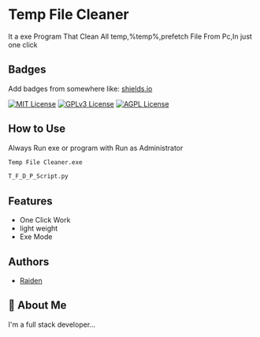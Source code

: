 
# Temp File Cleaner

It a exe Program That Clean All temp,%temp%,prefetch File From Pc,In just one click


## Badges

Add badges from somewhere like: [shields.io](https://shields.io/)

[![MIT License](https://img.shields.io/badge/License-MIT-green.svg)](https://choosealicense.com/licenses/mit/)
[![GPLv3 License](https://img.shields.io/badge/License-GPL%20v3-yellow.svg)](https://opensource.org/licenses/)
[![AGPL License](https://img.shields.io/badge/license-AGPL-blue.svg)](http://www.gnu.org/licenses/agpl-3.0)


## How to Use

Always Run exe or program with Run as Administrator

```python
Temp File Cleaner.exe

T_F_D_P_Script.py
```
    
## Features

- One Click Work
- light weight
- Exe Mode


## Authors

- [Raiden](https://github.com/Ahad160)


## 🚀 About Me
I'm a full stack developer...

